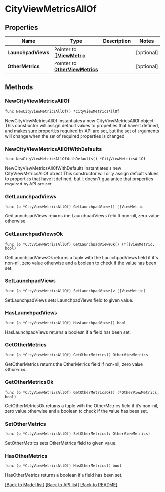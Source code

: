 # CityViewMetricsAllOf

## Properties

Name | Type | Description | Notes
------------ | ------------- | ------------- | -------------
**LaunchpadViews** | Pointer to [**[]ViewMetric**](ViewMetric.md) |  | [optional] 
**OtherMetrics** | Pointer to [**OtherViewMetrics**](OtherViewMetrics.md) |  | [optional] 

## Methods

### NewCityViewMetricsAllOf

`func NewCityViewMetricsAllOf() *CityViewMetricsAllOf`

NewCityViewMetricsAllOf instantiates a new CityViewMetricsAllOf object
This constructor will assign default values to properties that have it defined,
and makes sure properties required by API are set, but the set of arguments
will change when the set of required properties is changed

### NewCityViewMetricsAllOfWithDefaults

`func NewCityViewMetricsAllOfWithDefaults() *CityViewMetricsAllOf`

NewCityViewMetricsAllOfWithDefaults instantiates a new CityViewMetricsAllOf object
This constructor will only assign default values to properties that have it defined,
but it doesn't guarantee that properties required by API are set

### GetLaunchpadViews

`func (o *CityViewMetricsAllOf) GetLaunchpadViews() []ViewMetric`

GetLaunchpadViews returns the LaunchpadViews field if non-nil, zero value otherwise.

### GetLaunchpadViewsOk

`func (o *CityViewMetricsAllOf) GetLaunchpadViewsOk() (*[]ViewMetric, bool)`

GetLaunchpadViewsOk returns a tuple with the LaunchpadViews field if it's non-nil, zero value otherwise
and a boolean to check if the value has been set.

### SetLaunchpadViews

`func (o *CityViewMetricsAllOf) SetLaunchpadViews(v []ViewMetric)`

SetLaunchpadViews sets LaunchpadViews field to given value.

### HasLaunchpadViews

`func (o *CityViewMetricsAllOf) HasLaunchpadViews() bool`

HasLaunchpadViews returns a boolean if a field has been set.

### GetOtherMetrics

`func (o *CityViewMetricsAllOf) GetOtherMetrics() OtherViewMetrics`

GetOtherMetrics returns the OtherMetrics field if non-nil, zero value otherwise.

### GetOtherMetricsOk

`func (o *CityViewMetricsAllOf) GetOtherMetricsOk() (*OtherViewMetrics, bool)`

GetOtherMetricsOk returns a tuple with the OtherMetrics field if it's non-nil, zero value otherwise
and a boolean to check if the value has been set.

### SetOtherMetrics

`func (o *CityViewMetricsAllOf) SetOtherMetrics(v OtherViewMetrics)`

SetOtherMetrics sets OtherMetrics field to given value.

### HasOtherMetrics

`func (o *CityViewMetricsAllOf) HasOtherMetrics() bool`

HasOtherMetrics returns a boolean if a field has been set.


[[Back to Model list]](../README.md#documentation-for-models) [[Back to API list]](../README.md#documentation-for-api-endpoints) [[Back to README]](../README.md)


